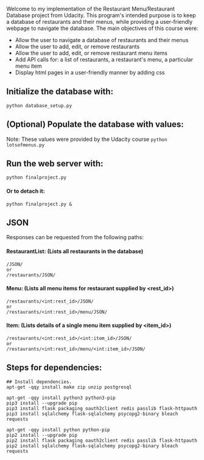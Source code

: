 Welcome to my implementation of the Restaurant Menu/Restaurant Database project from Udacity.
This program's intended purpose is to keep a database of restaurants and their menus, while
providing a user-friendly webpage to navigate the database. The main objectives of this
course were:
 - Allow the user to navigate a database of restaurants and their menus
 - Allow the user to add, edit, or remove restaurants
 - Allow the user to add, edit, or remove restaurant menu items
 - Add API calls for: a list of restaurants, a restaurant's menu, a particular menu item
 - Display html pages in a user-friendly manner by adding css

## Initialize the database with:
```python database_setup.py```

## (Optional) Populate the database with values:
Note: These values were provided by the Udacity course
```python lotsofmenus.py```

## Run the web server with:
```python finalproject.py```
#### Or to detach it:
```python finalproject.py &```

## JSON
Responses can be requested from the following paths:
#### RestaurantList: (Lists all restaurants in the database)
```
/JSON/
or
/restaurants/JSON/
```
#### Menu: (Lists all menu items for restaurant supplied by <rest_id>)
```
/restaurants/<int:rest_id>/JSON/
or
/restaurants/<int:rest_id>/menu/JSON/
```
#### Item: (Lists details of a single menu item supplied by <item_id>)
```
/restaurants/<int:rest_id>/<int:item_id>/JSON/
or
/restaurants/<int:rest_id>/menu/<int:item_id>/JSON/
```

## Steps for dependencies:
```
## Install dependencies.
apt-get -qqy install make zip unzip postgresql

apt-get -qqy install python3 python3-pip
pip3 install --upgrade pip
pip3 install flask packaging oauth2client redis passlib flask-httpauth
pip3 install sqlalchemy flask-sqlalchemy psycopg2-binary bleach requests

apt-get -qqy install python python-pip
pip2 install --upgrade pip
pip2 install flask packaging oauth2client redis passlib flask-httpauth
pip2 install sqlalchemy flask-sqlalchemy psycopg2-binary bleach requests
```
